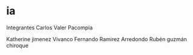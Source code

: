 # ia
Integrantes
Carlos Valer Pacompia

Katherine jimenez Vivanco
Fernando Ramirez Arredondo
Rubén guzmán chiroque

